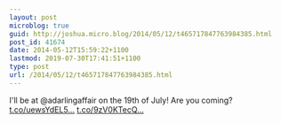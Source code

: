 ```yaml
---
layout: post
microblog: true
guid: http://joshua.micro.blog/2014/05/12/t465717847763984385.html
post_id: 41674
date: 2014-05-12T15:59:22+1100
lastmod: 2019-07-30T17:41:51+1100
type: post
url: /2014/05/12/t465717847763984385.html
---
```

I'll be at @adarlingaffair on the 19th of July! Are you coming? [t.co/uewsYdEL5...](http://t.co/uewsYdEL5D) [t.co/9zV0KTecQ...](http://t.co/9zV0KTecQV)
